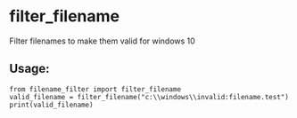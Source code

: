 # filter_filename

Filter filenames to make them valid for windows 10

## Usage:
```
from filename_filter import filter_filename    
valid_filename = filter_filename("c:\\windows\\invalid:filename.test")    
print(valid_filename)    
```
